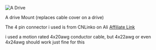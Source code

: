 ![A Drive](Images/umbilical_A_Drive.png)

A drive Mount (replaces cable cover on a drive)

The 4 pin connector i used is from CNLinko on Ali [Affiliate Link](https://s.click.aliexpress.com/e/_DE6gdEb)

i used a motion rated 4x20awg conductor cable, but 4x22awg or even 4x24awg should work just fine for this 

